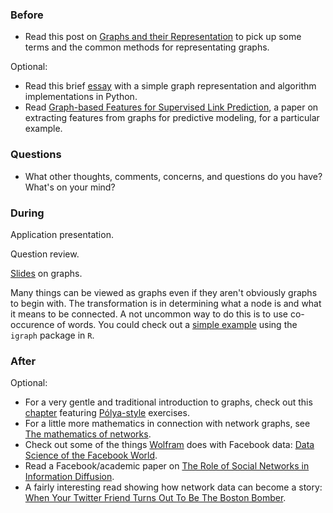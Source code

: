 ### Before

 * Read this post on [Graphs and their Representation](http://www.stoimen.com/blog/2012/08/31/computer-algorithms-graphs-and-their-representation/) to pick up some terms and the common methods for representating graphs.

Optional:

 * Read this brief [essay](https://www.python.org/doc/essays/graphs/) with a simple graph representation and algorithm implementations in Python.
 * Read [Graph-based Features for Supervised Link Prediction](http://www.kaggle.com/blobs/download/forum-message-attachment-files/183/supervised_link_prediction.pdf), a paper on extracting features from graphs for predictive modeling, for a particular example.


### Questions

 * What other thoughts, comments, concerns, and questions do you have? What's on your mind?


### During

Application presentation.

Question review.

[Slides](slides.pdf) on graphs.

Many things can be viewed as graphs even if they aren't obviously graphs to begin with. The transformation is in determining what a node is and what it means to be connected. A not uncommon way to do this is to use co-occurence of words. You could check out a [simple example](http://planspace.org/2013/01/30/visualize-co_occurrence/) using the `igraph` package in `R`.


### After

Optional:

 * For a very gentle and traditional introduction to graphs, check out this [chapter](http://www.mhhe.com/math/ltbmath/bennett_nelson/conceptual/netgraphs/graphs.htm) featuring [Pólya-style](http://en.wikipedia.org/wiki/How_to_Solve_It) exercises.
 * For a little more mathematics in connection with network graphs, see [The mathematics of networks](http://www-personal.umich.edu/~mejn/papers/palgrave.pdf).
 * Check out some of the things [Wolfram](http://www.wolframalpha.com/facebook/) does with Facebook data: [Data Science of the Facebook World](http://blog.stephenwolfram.com/2013/04/data-science-of-the-facebook-world/).
 * Read a Facebook/academic paper on [The Role of Social Networks in Information Diffusion](http://arxiv.org/abs/1201.4145).
 * A fairly interesting read showing how network data can become a story: [When Your Twitter Friend Turns Out To Be The Boston Bomber](http://digg.com/originals/dzhokhar-tsarnaev-twitter-map).
